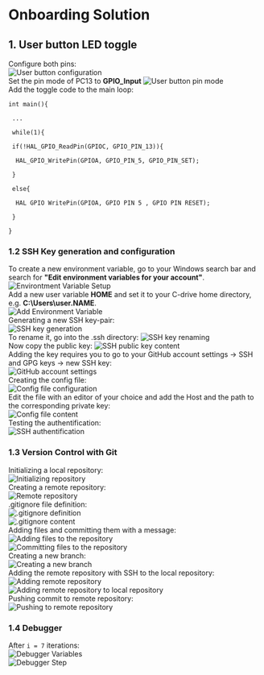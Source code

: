 # Onboarding Solution

## 1. User button LED toggle
<p>
Configure both pins:<br>
<img src="../img/blinki/UserButtonToggle.png" alt="User button configuration"><br>
Set the pin mode of PC13 to <strong>GPIO_Input</strong>
<img src="../img/blinki/UserButtonPinMode.png" alt="User button pin mode"><br>
Add the toggle code to the main loop:<br>
<code>
int main(){<br>
&nbsp;...<br>
&nbsp;while(1){<br>
&ensp;if(!HAL_GPIO_ReadPin(GPIOC, GPIO_PIN_13)){<br>
&nbsp;&nbsp;HAL_GPIO_WritePin(GPIOA, GPIO_PIN_5, GPIO_PIN_SET);<br>
&nbsp;}<br>
&nbsp;else{<br>
&nbsp;&nbsp;HAL GPIO WritePin(GPIOA, GPIO PIN 5 , GPIO PIN RESET);<br>
&nbsp;}<br>
}
</code>

### 1.2 SSH Key generation and configuration
<p>
To create a new environment variable, go to your Windows search bar and search for <strong>"Edit environment variables for your account"</strong>. <br>
<img src="../img/ssh/EnvironmentVariables.png" alt="Environtment Variable Setup"><br>
Add a new user variable <strong>HOME</strong> and set it to your C-drive home directory, e.g. <strong>C:\Users\user.NAME</strong>.<br>
<img src="../img/ssh/CreateEnvironmentVariable.png" alt="Add Environment Variable"><br>
Generating a new SSH key-pair: <br>
<img src="../img/ssh/GitBashSSH.png" alt="SSH key generation"><br>
To rename it, go into the .ssh directory:
<img src="../img/ssh/SSHRenaming.png" alt="SSH key renaming"><br>
Now copy the public key:
<img src="../img/ssh/SSHPublic.png" alt="SSH public key content"><br>
Adding the key requires you to go to your GitHub account settings &rarr; SSH and GPG keys &rarr; new SSH key:<br>
<img src="../img/ssh/SSHoption.png" alt="GitHub account settings"><br>
Creating the config file:<br>
<img src="../img/ssh/ConfigCreation.png" alt="Config file configuration"><br>
Edit the file with an editor of your choice and add the Host and the path to the corresponding private key: <br>
<img src="../img/ssh/ConfigFileContent.png" alt="Config file content"><br>
Testing the authentification:<br>
<img src="../img/ssh/SSHauthentification.png" alt="SSH authentification"><br>
</p>

### 1.3 Version Control with Git
<p>
Initializing a local repository:<br>
<img src="../img/git/GitInit.png" alt="Initializing repository"><br>
Creating a remote repository:<br>
<img src="../img/git/GitRemoteRepository.png" alt="Remote repository"><br>
.gitignore file definition:<br>
<img src="../img/git/GitIgnore.png" alt=".gitignore definition"><br>
<img src="../img/git/GitIgnoreContent.png" alt=".gitignore content"><br>
Adding files and committing them with a message:<br>
<img src="../img/git/GitAdd.png" alt="Adding files to the repository"><br>
<img src="../img/git/GitCommit.png" alt="Committing files to the repository"><br>
Creating a new branch:<br>
<img src="../img/git/GitBranch.png" alt="Creating a new branch"><br>
Adding the remote repository with SSH to the local repository:<br>
<img src="../img/git/GitRemoteRepoSSH.png" alt="Adding remote repository"><br>
<img src="../img/git/GitRemoteAdd.png" alt="Adding remote repository to local repository"><br>
Pushing commit to remote repository:<br>
<img src="../img/git/GitPush.png" alt="Pushing to remote repository">
</p>

### 1.4 Debugger
<p>
After <code>i = 7</code> iterations:<br>
<img src="../img/debugger/debuggerVariables.png" alt="Debugger Variables"><br>
<img src="../img/debugger/DebuggerStep.png" alt="Debugger Step"><br>